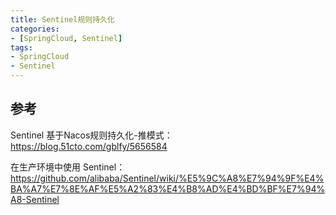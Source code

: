```yaml
---
title: Sentinel规则持久化
categories:
- [SpringCloud, Sentinel]
tags:
- SpringCloud
- Sentinel
---
```




## 参考

Sentinel 基于Nacos规则持久化-推模式：https://blog.51cto.com/gblfy/5656584

在生产环境中使用 Sentinel：https://github.com/alibaba/Sentinel/wiki/%E5%9C%A8%E7%94%9F%E4%BA%A7%E7%8E%AF%E5%A2%83%E4%B8%AD%E4%BD%BF%E7%94%A8-Sentinel